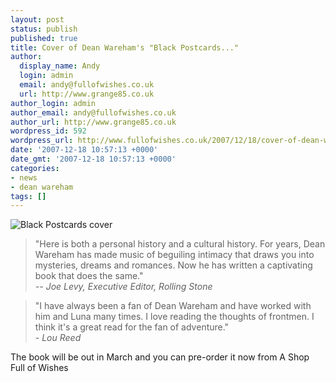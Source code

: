 ```yaml
---
layout: post
status: publish
published: true
title: Cover of Dean Wareham's "Black Postcards..."
author:
  display_name: Andy
  login: admin
  email: andy@fullofwishes.co.uk
  url: http://www.grange85.co.uk
author_login: admin
author_email: andy@fullofwishes.co.uk
author_url: http://www.grange85.co.uk
wordpress_id: 592
wordpress_url: http://www.fullofwishes.co.uk/2007/12/18/cover-of-dean-warehams-black-postcards/
date: '2007-12-18 10:57:13 +0000'
date_gmt: '2007-12-18 10:57:13 +0000'
categories:
- news
- dean wareham
tags: []
---
```

<div class="center"><img src="http://www.fullofwishes.co.uk/wp/wp-content/uploads/2007/12/410aifzt3sl.jpg" alt='Black Postcards cover' /></div>
<blockquote><p>"Here is both a personal history and a cultural history. For years, Dean Wareham has made music of beguiling intimacy that draws you into mysteries, dreams and romances. Now he has written a captivating book that does the same."<br />
<em>-- Joe Levy, Executive Editor, Rolling Stone</em></p></blockquote>
<blockquote><p>"I have always been a fan of Dean Wareham and have worked with him and Luna many times. I love reading the thoughts of frontmen. I think it's a great read for the fan of adventure."<br />
<em>- Lou Reed</em>
</p></blockquote>
<p>The book will be out in March and you can pre-order it now from <span class="removed_link" title="http://shop.fullofwishes.co.uk/us/1594201552">A Shop Full of Wishes</span></p>
